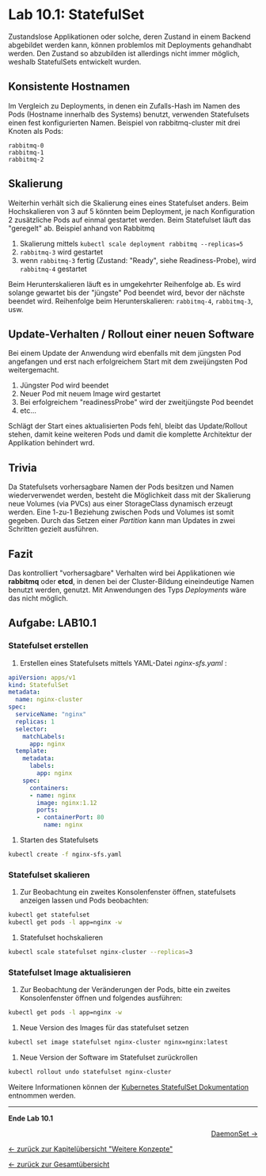 # Lab 10.1: StatefulSet

Zustandslose Applikationen oder solche, deren Zustand in einem Backend abgebildet werden kann, können problemlos mit Deployments gehandhabt werden. Den Zustand so abzubilden ist allerdings nicht immer möglich, weshalb StatefulSets entwickelt wurden. 

## Konsistente Hostnamen
Im Vergleich zu Deployments, in denen ein Zufalls-Hash im Namen des Pods (Hostname innerhalb des Systems) benutzt, verwenden Statefulsets einen fest konfigurierten Namen.
Beispiel von rabbitmq-cluster mit drei Knoten als Pods:

```
rabbitmq-0
rabbitmq-1
rabbitmq-2
```

## Skalierung
Weiterhin verhält sich die Skalierung eines eines Statefulset anders. Beim Hochskalieren von 3 auf 5 könnten beim Deployment, je nach Konfiguration 2 zusätzliche Pods auf einmal gestartet werden. Beim Statefulset läuft das "geregelt" ab.
Beispiel anhand von Rabbitmq

1. Skalierung mittels `kubectl scale deployment rabbitmq --replicas=5`
1. `rabbitmq-3` wird gestartet
1. wenn `rabbitmq-3` fertig (Zustand: "Ready", siehe Readiness-Probe), wird `rabbitmq-4` gestartet

Beim Herunterskalieren läuft es in umgekehrter Reihenfolge ab. Es wird solange gewartet bis der "jüngste" Pod beendet wird, bevor der nächste beendet wird.
Reihenfolge beim Herunterskalieren: `rabbitmq-4`, `rabbitmq-3`, usw.


## Update-Verhalten / Rollout einer neuen Software
Bei einem Update der Anwendung wird ebenfalls mit dem jüngsten Pod angefangen und erst nach erfolgreichem Start mit dem zweijüngsten Pod weitergemacht.

1. Jüngster Pod wird beendet
1. Neuer Pod mit neuem Image wird gestartet
1. Bei erfolgreichem "readinessProbe" wird der zweitjüngste Pod beendet
1. etc...

Schlägt der Start eines aktualisierten Pods fehl, bleibt das Update/Rollout stehen, damit keine weiteren Pods und damit die komplette Architektur der Applikation behindert wrd.

## Trivia
Da Statefulsets vorhersagbare Namen der Pods besitzen und Namen wiederverwendet werden, besteht die Möglichkeit dass mit der Skalierung neue Volumes (via PVCs) aus einer StorageClass dynamisch erzeugt werden.
Eine 1-zu-1 Beziehung zwischen Pods und Volumes ist somit gegeben.
Durch das Setzen einer _Partition_ kann man Updates in zwei Schritten gezielt ausführen.

## Fazit
Das kontrolliert "vorhersagbare" Verhalten wird bei Applikationen wie __rabbitmq__ oder __etcd__, in denen bei der Cluster-Bildung eineindeutige Namen benutzt werden, genutzt. Mit Anwendungen des Typs *Deployments* wäre das nicht möglich.


## Aufgabe: LAB10.1

### Statefulset erstellen
1. Erstellen eines Statefulsets mittels YAML-Datei _nginx-sfs.yaml_ :
```YAML
apiVersion: apps/v1
kind: StatefulSet
metadata:
  name: nginx-cluster
spec:
  serviceName: "nginx"
  replicas: 1
  selector:
    matchLabels:
      app: nginx
  template:
    metadata:
      labels:
        app: nginx
    spec:
      containers:
      - name: nginx
        image: nginx:1.12
        ports:
        - containerPort: 80
          name: nginx
```

1. Starten des Statefulsets
```bash
kubectl create -f nginx-sfs.yaml
```

### Statefulset skalieren

1. Zur Beobachtung ein zweites Konsolenfenster öffnen, statefulsets anzeigen lassen und Pods beobachten:
```bash
kubectl get statefulset
kubectl get pods -l app=nginx -w
```

1. Statefulset hochskalieren
```bash
kubectl scale statefulset nginx-cluster --replicas=3
```

### Statefulset Image aktualisieren

1. Zur Beobachtung der Veränderungen der Pods, bitte ein zweites Konsolenfenster öffnen und folgendes ausführen:
```bash
kubectl get pods -l app=nginx -w
```

1. Neue Version des Images für das statefulset setzen
```bash
kubectl set image statefulset nginx-cluster nginx=nginx:latest
```

1. Neue Version der Software im Statefulset zurückrollen
```bash
kubectl rollout undo statefulset nginx-cluster
```



Weitere Informationen können der [Kubernetes StatefulSet Dokumentation](https://kubernetes.io/docs/concepts/workloads/controllers/statefulset/) entnommen werden.

---

**Ende Lab 10.1**

<p width="100px" align="right"><a href="10_2_daemonset.md">DaemonSet →</a></p>

[← zurück zur Kapitelübersicht "Weitere Konzepte"](10_additional_concepts.md)

[← zurück zur Gesamtübersicht](../README.md)

